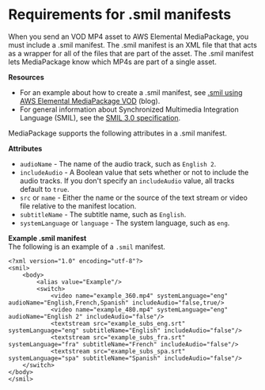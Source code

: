 # Requirements for \.smil manifests<a name="supported-inputs-vod-smil"></a>

When you send an VOD MP4 asset to AWS Elemental MediaPackage, you must include a \.smil manifest\. The \.smil manifest is an XML file that that acts as a wrapper for all of the files that are part of the asset\. The \.smil manifest lets MediaPackage know which MP4s are part of a single asset\.

**Resources**
+ For an example about how to create a \.smil manifest, see [\.smil using AWS Elemental MediaPackage VOD](https://aws.amazon.com/blogs/media/smil-using-aws-elemental-mediapackage-vod/) \(blog\)\.
+ For general information about Synchronized Multimedia Integration Language \(SMIL\), see the [SMIL 3\.0 specification](https://www.w3.org/TR/SMIL/)\.

MediaPackage supports the following attributes in a \.smil manifest\.

**Attributes**
+ `audioName` \- The name of the audio track, such as `English 2`\.
+ `includeAudio` \- A Boolean value that sets whether or not to include the audio tracks\. If you don't specify an `includeAudio` value, all tracks default to `true`\.
+ `src` or `name` \- Either the name or the source of the text stream or video file relative to the manifest location\.
+ `subtitleName` \- The subtitle name, such as `English`\.
+ `systemLanguage` or `language` \- The system language, such as `eng`\.

**Example \.smil manifest**  
The following is an example of a `.smil` manifest\.   

```
<?xml version="1.0" encoding="utf-8"?>
<smil>
    <body>
        <alias value="Example"/>
        <switch>
            <video name="example_360.mp4" systemLanguage="eng" audioName="English,French,Spanish" includeAudio="false,true/>
            <video name="example_480.mp4" systemLanguage="eng" audioName="English 2" includeAudio="false"/>
            <textstream src="example_subs_eng.srt" systemLanguage="eng" subtitleName="English" includeAudio="false"/>
            <textstream src="example_subs_fra.srt" systemLanguage="fra" subtitleName="French" includeAudio="false"/>
            <textstream src="example_subs_spa.srt" systemLanguage="spa" subtitleName="Spanish" includeAudio="false"/>
    </switch>
</body>
</smil>
```
